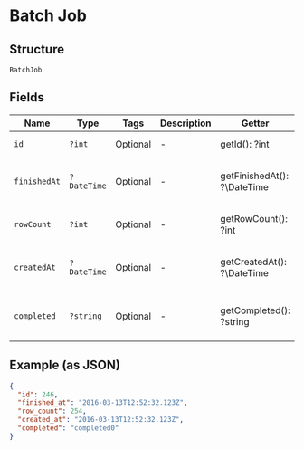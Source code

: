 
# Batch Job

## Structure

`BatchJob`

## Fields

| Name | Type | Tags | Description | Getter | Setter |
|  --- | --- | --- | --- | --- | --- |
| `id` | `?int` | Optional | - | getId(): ?int | setId(?int id): void |
| `finishedAt` | `?DateTime` | Optional | - | getFinishedAt(): ?\DateTime | setFinishedAt(?\DateTime finishedAt): void |
| `rowCount` | `?int` | Optional | - | getRowCount(): ?int | setRowCount(?int rowCount): void |
| `createdAt` | `?DateTime` | Optional | - | getCreatedAt(): ?\DateTime | setCreatedAt(?\DateTime createdAt): void |
| `completed` | `?string` | Optional | - | getCompleted(): ?string | setCompleted(?string completed): void |

## Example (as JSON)

```json
{
  "id": 246,
  "finished_at": "2016-03-13T12:52:32.123Z",
  "row_count": 254,
  "created_at": "2016-03-13T12:52:32.123Z",
  "completed": "completed0"
}
```

